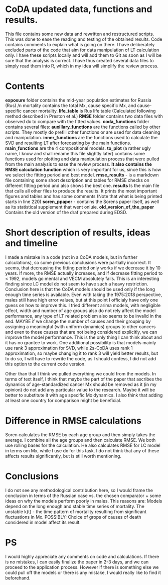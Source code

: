 # CoDA updated data, functions and results.
This file contains some new data and rewritten and restructured scripts. This was done to ease the reading and testing of the obtained results. Code contains comments to explain what is going on there. 
I have deliberately excluded parts of the code that aim for data manipulation of LT calculation only. I have these scripts locally and will add them to Git as soon as I will be sure that the analysis is correct. I have thus created several data files to simply read them into R, which in my idea will simplify the review process. 

# Contents
**exposure** folder contains the mid-year population estimates for Russia (Rus) /n
mortality contains the total Mx, cause specific Mx, and cause-specific cancer mortality.
**life_table** is Rus life table (Calculated following method described in Preston et al.)
**RMSE** folder contains two data files with observed dx to compare with the fitted values.
**coda_functions** folder contains several files: 
**auxillary_functions** are the functions called by other scripts. They mostly do prefill other functions or are used for data cleaning and manipulation. 
**inner_functions** are the functions used to calculate the SVD and resulting LT after forecasting by the main functions.
**main_functions** are the 4 compositional models.
**to_plot** (a rather ugly name, I know and shall rename this file slightly later) contains some functions used for plotting and data manipulation process that were pulled from the main analysis to ease the review process. **It also contains the RMSE calculation function** which is very important for us, since this is how we select the fitting period and best model.
**rmse_results** - is a markdown file containing some short description and tables for RMSE checks on different fitting period and also shows the best one.
**results** Is the main file that calls all other files to produce the results. It prints the most important figures and tables and has some comments (Note that what is being printed starts in line 220)
**soren_ppaper** - contains the Sorens paper itself, as well as its statistical supplement that went onluie.
**old_version_of_the_paper** Contains the old version of the draf prepared during EDSD.

# Short description of results, ideas and timeline
I made a mistake in a code (not in a CoDA models, but in further calculations), so some previous conclusions were partially incorrect. It seems, that decreasing the fitting period only works if we decrease it by 10 years. If more, the RMSE actually increases, and if decrease fitting period to < 1992, models go mental and VECM absolutely fails. This is an interesting finding since LC model do not seem to have such a heavy restriction. Conclusion here is that the CoDA models should be used only if the long enough time series is available.
Even with taking the 1975:2018 perspective, males still have high error values, but at this point I officialy have only one guess on how to improve this. I tried different arima models, with negligible effect, width and number of age groups also do not rely affect the model performance, any type of LT related problem also seems to be invalid in the end. MAYBE if we change the number of causes and their grouping by assigning a meaningful (with uniform dynamics) groups to other cancers and even to those causes that are not being considered explicitly, we can improve the model performance. This is the only thing I can think about and it has no grantee to work.
One additional possibility is that models mainly use rank 3 approximation for SVD, while 2s-CoDA uses rank 1 approximation, so maybe changing it to rank 3 will yield better results, but to do so, I will have to rewrite the code, as I should confess, I did not add this option to the current code version.

Other than that I think we pulled everything we could from the models. In terms of text itself, I think that maybe the part of the paper that ascribes the dynamics of age-standardized cancer Mx should be removed as it (in my opinion) do not add any particular value to the research. Maybe it will be better to substitute it with age specific Mx dynamics. I also think that adding at least one country for comparison might be beneficial. 
 
# Difference in RMSE calculations
Soren calculates the RMSE by each age group and then simply takes the average. I combine all the age groups and then calculate RMSE. We both use rolling bases for the calculation. He also calculates RMSE for LC model in terms om Mx, while I use dx for this task. I do not think that any of these affects results significantly, but is still worth mentioning.


# Conclusions
I do not see any methodological contribution here, so I would frame the conclusion in terms of the Russian case vs. the chosen comparator + some ideas on why the models perform poorly in males. This reasons are:
Models depend on the long enough and stable time series of mortality.
The unstable k(t) - the time pattern of mortality resulting from significant fluctuations in Mx.
POSSIBLY: Choice of grops of causes of death considered in model affect its result.

# PS
I would highly appreciate any comments on code and calculations. If there is no mistakes, I can easily finalize the paper in 2-3 days, and we can proceed to the application process. However if there is something else we could pull off the models or there is any mistake, I would really like to find it beforehand.






